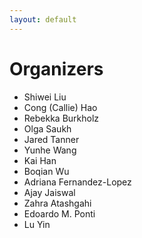 ```yaml
---
layout: default
---
```


# Organizers

* Shiwei Liu
* Cong (Callie) Hao
* Rebekka Burkholz
* Olga Saukh
* Jared Tanner
* Yunhe Wang
* Kai Han
* Boqian Wu
* Adriana Fernandez-Lopez
* Ajay Jaiswal
* Zahra Atashgahi
* Edoardo M. Ponti
* Lu Yin

